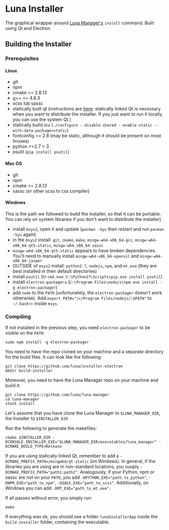 # Luna Installer

The graphical wrapper around [Luna Manager's](https://github.com/luna/luna-manager) `install` command. Built using Qt and Electron.

## Building the Installer

### Prerequisites

#### Linux
 * git
 * npm
 * cmake >= 2.8.13
 * g++ >= 4.8.3
 * scss lub sassc
 * statically built qt (instructions are [here](https://github.com/luna/installer-electron/wiki/Statically-compiling-Qt): statically linked Qt is necessary when you want to distribute the installer. If you just want to run it locally, you can use the system Qt.)
 * statically build icu (`./configure --disable-shared --enable-static --with-data-package=static`)
 * fontconfig >= 2.8 (may be static, although it should be present on most linuxes)
 * python >=2.7 < 3
 * psutil (`pip install psutil`)


#### Mac OS
 * git
 * npm
 * cmake >= 2.8.13
 * sassc (or other scss to css compiler)


#### Windows
This is the path we followed to build the installer, so that it can be portable. You can rely on system libraries if you don't want to distribute the installer).
* install `msys2`, open it and update (`pacman -Syu` then restart and run `pacman -Syu` again)
* in the `msys2` install: `git`, `cmake`, `make`, `mingw-w64-x86_64-gcc`, `mingw-w64-x86_64-qt5-static`, `mingw-w64_x86_64-sassc`
* `mingw-w64-x86_64-qt5-static` appears to have broken dependencies. You'll need to manually install `mingw-w64-x86_64-openssl` and `mingw-w64-x86_64-jasper`
* OUTSIDE of `msys2` install: `python2.7`, `nodejs`, `npm`, and `mt.exe` (they are best installed in their default directories)
* install `psutil` (in `cmd.exe`: `C:\Python27\Scripts\pip.exe install psutil`)
* install `electron-packagera` (`C:\Program Files\nodejs\npm.exe install -g electron-packager`)
* add `node` to the `PATH` (unfortunately, the `electron-packager` doesn't work otherwise). Add `export PATH="/c/Program Files/nodejs/:$PATH"` to `~/.bashrc` inside `msys`.


### Compiling

If not installed in the previous step, you need `electron-packager` to be visible on the `PATH`:
```
sudo npm install -g electron-packager
```

You need to have the repo cloned on your machine and a separate directory for the build files. It can look like the following:
```
git clone https://github.com/luna/installer-electron
mkdir build-installer
```

Moreover, you need to have the Luna Manager repo on your machine and build it:
```
git clone https://github.com/luna/luna-manager
cd luna-manager
stack install
```
Let's assume that you have clone the Luna Manager to `$LUNA_MANAGER_DIR`, the Installer to `$INSTALLER_DIR`.

Run the following to generate the makefiles:
```
cmake $INSTALLER_DIR -DCONSOLE_INSTALLER_EXE="$LUNA_MANAGER_DIR/executables/luna_manager" -DCMAKE_BUILD_TYPE=Release
```

If you are using statically linked Qt, remember to add a `-DCMAKE_PREFIX_PATH=/mingw64/qt-static` (on Windows). In general, if the libraries you are using are in non-standard locations, you suuply `-DCMAKE_PREFIX_PATH="path1;path2"`. Analogously, if your Python, npm or sassc are not on your `PATH`, you add `-DPYTHON_EXE="path_to_python"`, `-DNPM_EXE="path_to_npm"`, `-DSASS_EXE="path_to_scss"`. Additionally, on Windows you can add `-DMT_EXE="path_to_mt.exe"`.

If all passes without error, you simply run:
```
make
```
If everything was ok, you should see a folder `lunaInstallerApp` inside the `build-installer` folder, containing the executable.
